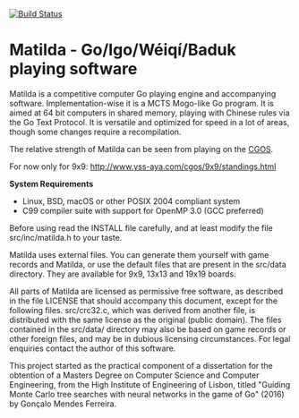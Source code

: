 [![Build Status](https://travis-ci.org/gonmf/matilda.svg?branch=master)](https://travis-ci.org/gonmf/matilda)

Matilda - Go/Igo/Wéiqí/Baduk playing software
===

Matilda is a competitive computer Go playing engine and accompanying software.
Implementation-wise it is a MCTS Mogo-like Go program. It is aimed at 64 bit computers in shared memory, playing with Chinese rules via the Go Text Protocol.
It is versatile and optimized for speed in a lot of areas, though some changes require a recompilation.

The relative strength of Matilda can be seen from playing on the [CGOS](http://cgos.boardspace.net/).

For now only for 9x9: http://www.yss-aya.com/cgos/9x9/standings.html

**System Requirements**

  - Linux, BSD, macOS or other POSIX 2004 compliant system
  - C99 compiler suite with support for OpenMP 3.0 (GCC preferred)

Before using read the INSTALL file carefully, and at least modify the file src/inc/matilda.h to your taste.

Matilda uses external files. You can generate them yourself with game records and Matilda, or use the default files that are present in the src/data directory. They are available for 9x9, 13x13 and 19x19 boards.

All parts of Matilda are licensed as permissive free software, as described in the file LICENSE that should accompany this document, except for the following files. src/crc32.c, which was derived from another file, is distributed with the same license as the original (public domain). The files contained in the src/data/ directory may also be based on game records or other foreign files, and may be in dubious licensing circumstances. For legal enquiries contact the author of this software.

This project started as the practical component of a dissertation for the obtention of a Masters Degree on Computer Science and Computer Engineering, from the High Institute of Engineering of Lisbon, titled "Guiding Monte Carlo tree searches with neural networks in the game of Go" (2016) by Gonçalo Mendes Ferreira.
